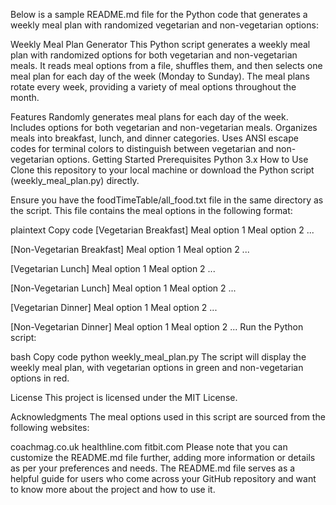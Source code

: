 
Below is a sample README.md file for the Python code that generates a weekly meal plan with randomized vegetarian and non-vegetarian options:

Weekly Meal Plan Generator
This Python script generates a weekly meal plan with randomized options for both vegetarian and non-vegetarian meals. It reads meal options from a file, shuffles them, and then selects one meal plan for each day of the week (Monday to Sunday). The meal plans rotate every week, providing a variety of meal options throughout the month.

Features
Randomly generates meal plans for each day of the week.
Includes options for both vegetarian and non-vegetarian meals.
Organizes meals into breakfast, lunch, and dinner categories.
Uses ANSI escape codes for terminal colors to distinguish between vegetarian and non-vegetarian options.
Getting Started
Prerequisites
Python 3.x
How to Use
Clone this repository to your local machine or download the Python script (weekly_meal_plan.py) directly.

Ensure you have the foodTimeTable/all_food.txt file in the same directory as the script. This file contains the meal options in the following format:

plaintext
Copy code
[Vegetarian Breakfast]
Meal option 1
Meal option 2
...

[Non-Vegetarian Breakfast]
Meal option 1
Meal option 2
...

[Vegetarian Lunch]
Meal option 1
Meal option 2
...

[Non-Vegetarian Lunch]
Meal option 1
Meal option 2
...

[Vegetarian Dinner]
Meal option 1
Meal option 2
...

[Non-Vegetarian Dinner]
Meal option 1
Meal option 2
...
Run the Python script:

bash
Copy code
python weekly_meal_plan.py
The script will display the weekly meal plan, with vegetarian options in green and non-vegetarian options in red.

License
This project is licensed under the MIT License.

Acknowledgments
The meal options used in this script are sourced from the following websites:

coachmag.co.uk
healthline.com
fitbit.com
Please note that you can customize the README.md file further, adding more information or details as per your preferences and needs. The README.md file serves as a helpful guide for users who come across your GitHub repository and want to know more about the project and how to use it.
